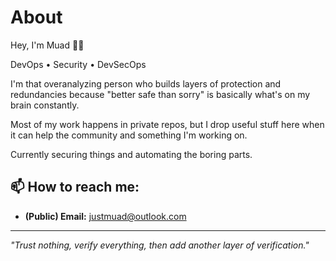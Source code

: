 # About

Hey, I'm Muad 👋🏽

DevOps • Security • DevSecOps

I'm that overanalyzing person who builds layers of protection and redundancies because "better safe than sorry" is basically what's on my brain constantly.

Most of my work happens in private repos, but I drop useful stuff here when it can help the community and something I'm working on.

Currently securing things and automating the boring parts.

## 📫 How to reach me:
- **(Public) Email:** justmuad@outlook.com
---

*"Trust nothing, verify everything, then add another layer of verification."*
